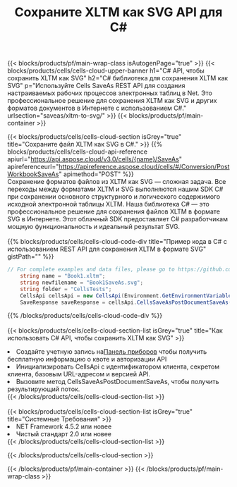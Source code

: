 ﻿---
title:  Сохраните XLTM как SVG API для C#
description:  Использование Aspose.Cells Cloud SDK для C# для сохранения файла формата XLTM как файла формата SVG.
url: /ru/net/saveas/xltm-to-svg/
---
{{< blocks/products/pf/main-wrap-class isAutogenPage="true" >}}
{{< blocks/products/cells/cells-cloud-upper-banner h1="C# API, чтобы сохранить XLTM как SVG" h2="C# библиотека для сохранения XLTM как SVG" p="Используйте Cells SaveAs REST API для создания настраиваемых рабочих процессов электронных таблиц в Net. Это профессиональное решение для сохранения XLTM как SVG и других форматов документов в Интернете с использованием C#." urlsection="saveas/xltm-to-svg/" >}}
{{< blocks/products/pf/main-container >}}

{{< blocks/products/cells/cells-cloud-section isGrey="true" title="Сохраните файл XLTM как SVG в C#." >}}
{{% blocks/products/cells/cells-cloud-api-reference apiurl="https://api.aspose.cloud/v3.0/cells/{name}/SaveAs" apireferenceurl="https://apireference.aspose.cloud/cells/#/Conversion/PostWorkbookSaveAs" apimethod="POST" %}}
<br/>
Сохранение форматов файлов из XLTM как SVG — сложная задача. Все переходы между форматами XLTM и SVG выполняются нашим SDK C# при сохранении основного структурного и логического содержимого исходной электронной таблицы XLTM. Наша библиотека C# — это профессиональное решение для сохранения файлов XLTM в формате SVG в Интернете. Этот облачный SDK предоставляет C# разработчикам мощную функциональность и идеальный результат SVG.
<br/>
<br/>
{{% blocks/products/cells/cells-cloud-code-div title="Пример кода в C# с использованием REST API для сохранения XLTM в формате SVG" gistPath="" %}}
  
```cs
// For complete examples and data files, please go to https://github.com/aspose-cells-cloud/aspose-cells-cloud-dotnet/
    string name = "Book1.xltm";
    string newfilename = "Book1SaveAs.svg";
    string folder = "CellsTests";
    CellsApi cellsApi = new CellsApi(Environment.GetEnvironmentVariable("ProductClientId"), Environment.GetEnvironmentVariable("ProductClientSecret"));
    SaveResponse saveResponse = cellsApi.CellsSaveAsPostDocumentSaveAs(name, null, newfilename, null,null,folder);
```
  
{{% /blocks/products/cells/cells-cloud-code-div %}}
<br/>
<br/>
{{< blocks/products/cells/cells-cloud-section-list isGrey="true" title="Как использовать C# API, чтобы сохранить XLTM как SVG" >}}
<li> Создайте учетную запись на<a href="https://dashboard.aspose.cloud/">Панель приборов</a> чтобы получить бесплатную информацию о квоте и авторизации API</li>
<li>Инициализировать CellsApi с идентификатором клиента, секретом клиента, базовым URL-адресом и версией API.</li>
<li>Вызовите метод CellsSaveAsPostDocumentSaveAs, чтобы получить результирующий поток.</li>
{{< /blocks/products/cells/cells-cloud-section-list >}}
<br/>
<br/>
{{< blocks/products/cells/cells-cloud-section-list isGrey="true" title="Системные Требования" >}}
<li>NET Framework 4.5.2 или новее</li>
<li>Чистый стандарт 2.0 или новее</li>
{{< /blocks/products/cells/cells-cloud-section-list >}}

{{< /blocks/products/cells/cells-cloud-section >}}

{{< /blocks/products/pf/main-container >}}
{{< /blocks/products/pf/main-wrap-class >}}

